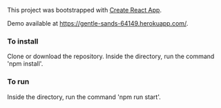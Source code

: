 This project was bootstrapped with [Create React App](https://github.com/facebook/create-react-app).

Demo available at https://gentle-sands-64149.herokuapp.com/.

### To install
Clone or download the repository. Inside the directory, run the command 'npm install'.

### To run

Inside the directory, run the command 'npm run start'.
